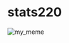 # stats220
![my_meme](https://user-images.githubusercontent.com/101619086/158371446-afe83e9e-a006-4b0d-ab78-8cd75ac7b6c1.png)
